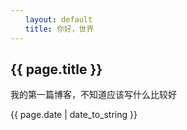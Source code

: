 ```yaml
---
　　layout: default
　　title: 你好，世界
---
```

<h2>{{ page.title }}</h2>
我的第一篇博客，不知道应该写什么比较好
<p>{{ page.date | date_to_string }}</p>
